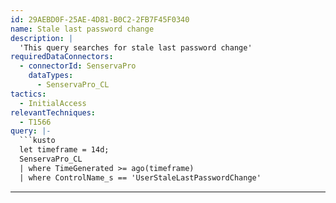 ```yaml
---
id: 29AEBD0F-25AE-4D81-B0C2-2FB7F45F0340
name: Stale last password change
description: |
  'This query searches for stale last password change'
requiredDataConnectors:
  - connectorId: SenservaPro
    dataTypes:
      - SenservaPro_CL
tactics:
  - InitialAccess
relevantTechniques:
  - T1566
query: |-
  ```kusto
  let timeframe = 14d;
  SenservaPro_CL
  | where TimeGenerated >= ago(timeframe)
  | where ControlName_s == 'UserStaleLastPasswordChange'
  ```
---
```


